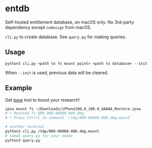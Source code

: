 # entdb

Self-hosted entitlement database, on macOS only. No 3rd-party dependency except `codesign` from macOS.

`cli.py` to create database. See `query.py` for making queries.

## Usage

`python3 cli.py <path to fs mount point> <path to database> --init`

When `--init` is used, previous data will be cleared.

## Example

Get [ipsw](https://github.com/blacktop/ipsw) tool to boost your research!

```bash
ipsw mount fs ~/Downloads/iPhone100,0_100.0_AAAAA_Restore.ipsw
# • Mounted fs DMG 000-00000-000.dmg
# • Press Ctrl+C to unmount '/tmp/000-00000-000.dmg.mount'

# another terminal
python3 cli.py /tmp/000-00000-000.dmg.mount
# tweak query.py for your needs
python3 query.py
```
